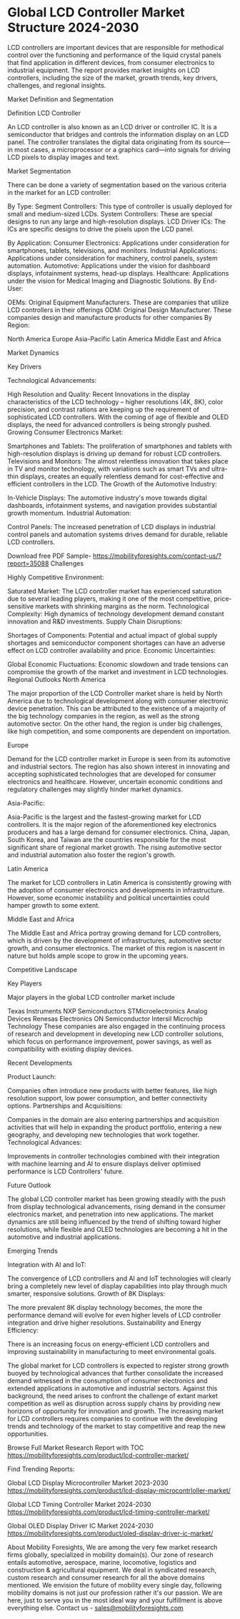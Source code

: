 # Global LCD Controller Market Structure 2024-2030 #
LCD controllers are important devices that are responsible for methodical control over the functioning and performance of the liquid crystal panels that find application in different devices, from consumer electronics to industrial equipment. The report provides market insights on LCD controllers, including the size of the market, growth trends, key drivers, challenges, and regional insights.

Market Definition and Segmentation

Definition LCD Controller

An LCD controller is also known as an LCD driver or controller IC. It is a semiconductor that bridges and controls the information display on an LCD panel. The controller translates the digital data originating from its source—in most cases, a microprocessor or a graphics card—into signals for driving LCD pixels to display images and text.

Market Segmentation

There can be done a variety of segmentation based on the various criteria in the market for an LCD controller:

By Type:
Segment Controllers: This type of controller is usually deployed for small and medium-sized LCDs.
System Controllers: These are special designs to run any large and high-resolution displays.
LCD Driver ICs: The ICs are specific designs to drive the pixels upon the LCD panel.

By Application:
Consumer Electronics: Applications under consideration for smartphones, tablets, televisions, and monitors.
Industrial Applications: Applications under consideration for machinery, control panels, system automation.
Automotive: Applications under the vision for dashboard displays, infotainment systems, head-up displays.
Healthcare: Applications under the vision for Medical Imaging and Diagnostic Solutions.
By End-User:

OEMs: Original Equipment Manufacturers. These are companies that utilize LCD controllers in their offerings
ODM: Original Design Manufacturer. These companies design and manufacture products for other companies
By Region:

North America
Europe
Asia-Pacific
Latin America
Middle East and Africa

Market Dynamics

Key Drivers

Technological Advancements:

High Resolution and Quality: Recent Innovations in the display characteristics of the LCD technology – higher resolutions (4K, 8K), color precision, and contrast rations are keeping up the requirement of sophisticated LCD controllers.
With the coming of age of flexible and OLED displays, the need for advanced controllers is being strongly pushed.
Growing Consumer Electronics Market:

Smartphones and Tablets: The proliferation of smartphones and tablets with high-resolution displays is driving up demand for robust LCD controllers.
Televisions and Monitors: The almost relentless innovation that takes place in TV and monitor technology, with variations such as smart TVs and ultra-thin displays, creates an equally relentless demand for cost-effective and efficient controllers in the LCD.
The Growth of the Automotive Industry:

In-Vehicle Displays: The automotive industry's move towards digital dashboards, infotainment systems, and navigation provides substantial growth momentum.
Industrial Automation:

Control Panels: The increased penetration of LCD displays in industrial control panels and automation systems drives demand for durable, reliable LCD controllers.

Download free PDF Sample- https://mobilityforesights.com/contact-us/?report=35088
Challenges

Highly Competitive Environment:

Saturated Market: The LCD controller market has experienced saturation due to several leading players, making it one of the most competitive, price-sensitive markets with shrinking margins as the norm.
Technological Complexity: High dynamics of technology development demand constant innovation and R&D investments.
Supply Chain Disruptions:

Shortages of Components: Potential and actual impact of global supply shortages and semiconductor component shortages can have an adverse effect on LCD controller availability and price.
Economic Uncertainties:

Global Economic Fluctuations: Economic slowdown and trade tensions can compromise the growth of the market and investment in LCD technologies.
Regional Outlooks
North America

The major proportion of the LCD Controller market share is held by North America due to technological development along with consumer electronic device penetration. This can be attributed to the existence of a majority of the big technology companies in the region, as well as the strong automotive sector. On the other hand, the region is under big challenges, like high competition, and some components are dependent on importation.

Europe

Demand for the LCD controller market in Europe is seen from its automotive and industrial sectors. The region has also shown interest in innovating and accepting sophisticated technologies that are developed for consumer electronics and healthcare. However, uncertain economic conditions and regulatory challenges may slightly hinder market dynamics.

Asia-Pacific:

Asia-Pacific is the largest and the fastest-growing market for LCD controllers. It is the major region of the aforementioned key electronics producers and has a large demand for consumer electronics. China, Japan, South Korea, and Taiwan are the countries responsible for the most significant share of regional market growth. The rising automotive sector and industrial automation also foster the region's growth.

Latin America

The market for LCD controllers in Latin America is consistently growing with the adoption of consumer electronics and developments in infrastructure. However, some economic instability and political uncertainties could hamper growth to some extent.

Middle East and Africa

The Middle East and Africa portray growing demand for LCD controllers, which is driven by the development of infrastructures, automotive sector growth, and consumer electronics. The market of this region is nascent in nature but holds ample scope to grow in the upcoming years.


Competitive Landscape

Key Players

Major players in the global LCD controller market include

Texas Instruments
NXP Semiconductors
STMicroelectronics
Analog Devices
Renesas Electronics
ON Semiconductor
Intersil
Microchip Technology
These companies are also engaged in the continuing process of research and development in developing new LCD controller solutions, which focus on performance improvement, power savings, as well as compatibility with existing display devices.

Recent Developments

Product Launch:

Companies often introduce new products with better features, like high resolution support, low power consumption, and better connectivity options.
Partnerships and Acquisitions:

Companies in the domain are also entering partnerships and acquisition activities that will help in expanding the product portfolio, entering a new geography, and developing new technologies that work together.
Technological Advances:

Improvements in controller technologies combined with their integration with machine learning and AI to ensure displays deliver optimised performance is LCD Controllers' future.

Future Outlook

The global LCD controller market has been growing steadily with the push from display technological advancements, rising demand in the consumer electronics market, and penetration into new applications. The market dynamics are still being influenced by the trend of shifting toward higher resolutions, while flexible and OLED technologies are becoming a hit in the automotive and industrial applications.

Emerging Trends

Integration with AI and IoT:

The convergence of LCD controllers and AI and IoT technologies will clearly bring a completely new level of display capabilities into play through much smarter, responsive solutions.
Growth of 8K Displays:

The more prevalent 8K display technology becomes, the more the performance demand will evolve for even higher levels of LCD controller integration and drive higher resolutions.
Sustainability and Energy Efficiency:

There is an increasing focus on energy-efficient LCD controllers and improving sustainability in manufacturing to meet environmental goals.

The global market for LCD controllers is expected to register strong growth buoyed by technological advances that further consolidate the increased demand witnessed in the consumption of consumer electronics and extended applications in automotive and industrial sectors. Against this background, the need arises to confront the challenge of extant market competition as well as disruption across supply chains by providing new horizons of opportunity for innovation and growth. The increasing market for LCD controllers requires companies to continue with the developing trends and technology of the market to stay competitive and reap the new opportunities.



Browse Full Market Research Report with TOC https://mobilityforesights.com/product/lcd-controller-market/

Find Trending Reports:

Global LCD Display Microcontroller Market 2023-2030 https://mobilityforesights.com/product/lcd-display-microcontrloller-market/




Global LCD Timing Controller Market 2024-2030 https://mobilityforesights.com/product/lcd-timing-controller-market/





Global OLED Display Driver IC Market 2024-2030 https://mobilityforesights.com/product/oled-display-driver-ic-market/










About Mobility Foresights,
We are among the very few market research firms globally, specialized in mobility domain(s). Our zone of research entails automotive, aerospace, marine, locomotive, logistics and construction & agricultural equipment. We deal in syndicated research, custom research and consumer research for all the above domains mentioned.
We envision the future of mobility every single day, following mobility domains is not just our profession rather it's our passion. We are here, just to serve you in the most ideal way and your fulfillment is above everything else. Contact us -  sales@mobilityforesights.com 















































